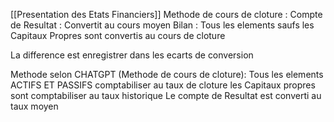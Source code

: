 [[Presentation des Etats Financiers]]
Methode de cours de cloture : 
Compte de Resultat : Convertit au cours moyen
Bilan : Tous les elements saufs les Capitaux Propres sont convertis au cours de cloture 

La difference est enregistrer dans les ecarts de conversion

Methode selon CHATGPT  (Methode de cours de cloture): 
Tous les elements ACTIFS ET PASSIFS comptabiliser au taux de cloture
les Capitaux propres sont comptabiliser au taux historique 
Le compte de Resultat est converti au taux moyen


